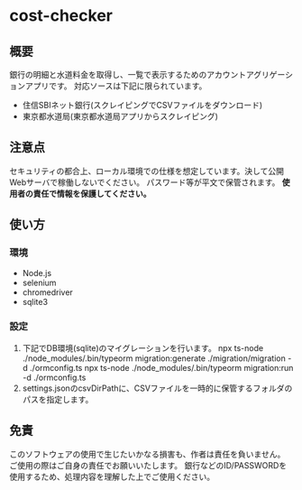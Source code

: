 # cost-checker

## 概要
銀行の明細と水道料金を取得し、一覧で表示するためのアカウントアグリゲーションアプリです。
対応ソースは下記に限られています。
* 住信SBIネット銀行(スクレイピングでCSVファイルをダウンロード)
* 東京都水道局(東京都水道局アプリからスクレイピング)

## 注意点
セキュリティの都合上、ローカル環境での仕様を想定しています。決して公開Webサーバで稼働しないでください。
パスワード等が平文で保管されます。 **使用者の責任で情報を保護してください。**

## 使い方
### 環境
* Node.js
* selenium
* chromedriver
* sqlite3

### 設定
1. 下記でDB環境(sqlite)のマイグレーションを行います。
  npx ts-node ./node_modules/.bin/typeorm migration:generate ./migration/migration -d ./ormconfig.ts
  npx ts-node ./node_modules/.bin/typeorm migration:run -d ./ormconfig.ts
2. settings.jsonのcsvDirPathに、CSVファイルを一時的に保管するフォルダのパスを指定します。

## 免責
このソフトウェアの使用で生じたいかなる損害も、作者は責任を負いません。
ご使用の際はご自身の責任でお願いいたします。
銀行などのID/PASSWORDを使用するため、処理内容を理解した上でご使用ください。